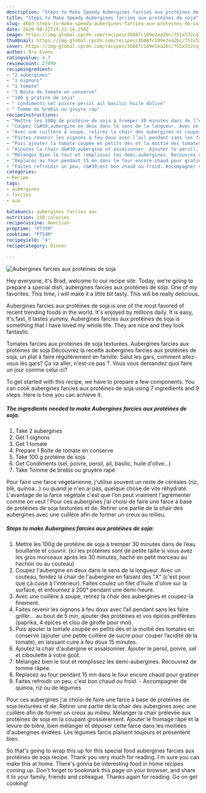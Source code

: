 ```yaml
---
description: "Steps to Make Speedy Aubergines farcies aux protéines de soja"
title: "Steps to Make Speedy Aubergines farcies aux protéines de soja"
slug: 4683-steps-to-make-speedy-aubergines-farcies-aux-proteines-de-soja
date: 2020-08-22T14:21:16.258Z
image: https://img-global.cpcdn.com/recipes/3b88fc109e2ea2bc/751x532cq70/aubergines-farcies-aux-proteines-de-soja-photo-principale-de-la-recette.jpg
thumbnail: https://img-global.cpcdn.com/recipes/3b88fc109e2ea2bc/751x532cq70/aubergines-farcies-aux-proteines-de-soja-photo-principale-de-la-recette.jpg
cover: https://img-global.cpcdn.com/recipes/3b88fc109e2ea2bc/751x532cq70/aubergines-farcies-aux-proteines-de-soja-photo-principale-de-la-recette.jpg
author: Ora Evans
ratingvalue: 4.7
reviewcount: 27099
recipeingredient:
- "2 aubergines"
- "1 oignons"
- "1 tomate"
- "1 Boite de tomate en conserve"
- "100 g protine de soja"
- " Condiments sel poivre persil ail basilic huile dolive"
- " Tomme de brebis ou gruyre rap"
recipeinstructions:
- "Mettre les 100g de protéine de soja à tremper 30 minutes dans de l’eau bouillante et couvrir. (ici les protéines sont de petite taille si vous avez les gros morceaux après les 30 minutes, haché en petit morceau au hachoir ou au couteau)"
- "Coupez l&#39;aubergine en deux dans le sens de la longueur. Avec un couteau, fendez la chair de l&#39;aubergine en faisant des &#34;X&#34; (c&#39;est pour que çà cuise à l&#39;intérieur). Faites coulez un filet d&#39;huile d&#39;olive sur la surface, et enfournez à 200° pendant une demi-heure."
- "Avec une cuillère à soupe, retirez la chair des aubergines et coupez-la finement."
- "Faites revenir les oignons à feu doux avec l’ail pendant sans les faire griller... au bout de 5 min, ajouter des protéines et vos épices préférées (paprika, 4 épices et clou de girofle pour moi)."
- "Puis ajouter la tomate coupée en petits dés et la moitié des tomates en conserve (ajouter une petite cuillère de sucre pour couper l’acidité de la tomate), en laissant cuire à feu doux 15 minutes."
- "Ajoutez la chair d&#39;aubergine et assaisonner. Ajouter le persil, poivre, sel et ciboulette à votre goût."
- "Mélangez bien le tout et remplissez les demi-aubergines. Recouvrez de tomme râpée."
- "Replacez au four pendant 15 mn dans le four encore chaud pour gratiner"
- "Faites refroidir un peu, c&#39;est bon chaud ou froid. Accompagner de quinoa, riz ou de légumes"
categories:
- Recipe
tags:
- aubergines
- farcies
- aux

katakunci: aubergines farcies aux 
nutrition: 156 calories
recipecuisine: American
preptime: "PT37M"
cooktime: "PT54M"
recipeyield: "4"
recipecategory: Dinner

---
```



![Aubergines farcies aux protéines de soja](https://img-global.cpcdn.com/recipes/3b88fc109e2ea2bc/751x532cq70/aubergines-farcies-aux-proteines-de-soja-photo-principale-de-la-recette.jpg)

Hey everyone, it's Brad, welcome to our recipe site. Today, we're going to prepare a special dish, aubergines farcies aux protéines de soja. One of my favorites. This time, I will make it a little bit tasty. This will be really delicious.

Aubergines farcies aux protéines de soja is one of the most favored of recent trending foods in the world. It's enjoyed by millions daily. It is easy, it's fast, it tastes yummy. Aubergines farcies aux protéines de soja is something that I have loved my whole life. They are nice and they look fantastic.

Tomates farcies aux protéines de soja texturées. Aubergines farcies aux protéines de soja Découvrez la recette aubergines farcies aux protéines de soja, un plat à faire régulièrement en famille. Salut les gars, comment allez-vous les gars? Ça va aller, n&#39;est-ce pas ?. Vous vous demandez quoi faire un jour comme celui-ci?


To get started with this recipe, we have to prepare a few components. You can cook aubergines farcies aux protéines de soja using 7 ingredients and 9 steps. Here is how you can achieve it.

<!--inarticleads1-->

##### The ingredients needed to make Aubergines farcies aux protéines de soja:

1. Take 2 aubergines
1. Get 1 oignons
1. Get 1 tomate
1. Prepare 1 Boite de tomate en conserve
1. Take 100 g protéine de soja
1. Get  Condiments (sel, poivre, persil, ail, basilic, huile d&#39;olive...)
1. Take  Tomme de brebis ou gruyère rapé


Pour faire une farce végétarienne, j&#39;utilise souvent un reste de céréales (riz, blé, quinoa…) ou quand je n&#39;en ai pas, quelque chose de vite réhydraté. L&#39;avantage de la farce végétale c&#39;est que l&#39;on peut vraiment l&#39;agrémenter comme on veut ! Pour ces aubergines j&#39;ai choisi de faire une farce à base de protéines de soja texturées et de. Retirer une partie de la chair des aubergines avec une cuillère afin de former un creux au milieu. 

<!--inarticleads2-->

##### Steps to make Aubergines farcies aux protéines de soja:

1. Mettre les 100g de protéine de soja à tremper 30 minutes dans de l’eau bouillante et couvrir. (ici les protéines sont de petite taille si vous avez les gros morceaux après les 30 minutes, haché en petit morceau au hachoir ou au couteau)
1. Coupez l&#39;aubergine en deux dans le sens de la longueur. Avec un couteau, fendez la chair de l&#39;aubergine en faisant des &#34;X&#34; (c&#39;est pour que çà cuise à l&#39;intérieur). Faites coulez un filet d&#39;huile d&#39;olive sur la surface, et enfournez à 200° pendant une demi-heure.
1. Avec une cuillère à soupe, retirez la chair des aubergines et coupez-la finement.
1. Faites revenir les oignons à feu doux avec l’ail pendant sans les faire griller... au bout de 5 min, ajouter des protéines et vos épices préférées (paprika, 4 épices et clou de girofle pour moi).
1. Puis ajouter la tomate coupée en petits dés et la moitié des tomates en conserve (ajouter une petite cuillère de sucre pour couper l’acidité de la tomate), en laissant cuire à feu doux 15 minutes.
1. Ajoutez la chair d&#39;aubergine et assaisonner. Ajouter le persil, poivre, sel et ciboulette à votre goût.
1. Mélangez bien le tout et remplissez les demi-aubergines. Recouvrez de tomme râpée.
1. Replacez au four pendant 15 mn dans le four encore chaud pour gratiner
1. Faites refroidir un peu, c&#39;est bon chaud ou froid. - Accompagner de quinoa, riz ou de légumes


Pour ces aubergines j&#39;ai choisi de faire une farce à base de protéines de soja texturées et de. Retirer une partie de la chair des aubergines avec une cuillère afin de former un creux au milieu. Mélanger la chair prélevée aux protéines de soja en la coupant grossièrement. Ajouter le fromage râpé et la levure de bière, bien mélanger et déposer cette farce dans les moitiées d&#39;aubergines évidées. Les légumes farcis plaisent toujours et présentent bien. 

So that's going to wrap this up for this special food aubergines farcies aux protéines de soja recipe. Thank you very much for reading. I'm sure you can make this at home. There's gonna be interesting food in home recipes coming up. Don't forget to bookmark this page on your browser, and share it to your family, friends and colleague. Thanks again for reading. Go on get cooking!
